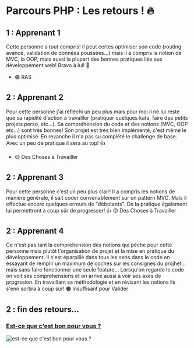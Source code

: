 # Parcours PHP : Les retours ! :fire:

## 1 : Apprenant 1
Cette personne a tout compris! Il peut certes optimiser son code (routing avancé, validation de données poussées...) mais il a compris la notion de MVC, la OOP, mais aussi la plupart des bonnes pratiques liés aux développement web! Bravo à lui! :clap:
- 🟢 RAS

## 2 : Apprenant 2
Pour cette personne j'ai réfléchi un peu plus mais pour moi il ne lui reste que sa rapidité d'action à travailler (pratiquer quelques kata, faire des petits projets perso, etc...). Sa compréhension du code et des notions (MVC, OOP etc...) sont très bonnes! Son projet est très bien implémenté, c'est même le plus optimisé. En revanche il n'a pas su complété le challenge de base. Avec un peu de pratique il sera au top! :thumbsup:
- 🟡 Des Choses à Travailler

## 2 : Apprenant 3
Pour cette personne c'est un peu plus clair! Il a compris les notions de manière générale, il sait coder convenablement sur un pattern MVC. Mais il effectue encore quelques erreurs de "débutants". De la pratique également lui permettront à coup sûr de progresser! :thumbsup:
🟡 Des Choses à Travailler

## 2 : Apprenant 4
Ce n'est pas tant la comprehension des notions qui pèche pour cette personne mais plutôt l'organisation de projet et la mise en pratique du développement. Il s'est éparpillé dans tous les sens dans le code en essayant de remplir un maximum de coches sur les consignes du projhet... mais sans faire fonctionner une seule feature... 
Lorsqu'on regarde le code on voit ses comprehensions et on arrive aussi à voir ses axes de prpgrssion. En travaillant sa méthodologie et en révisant les notions ils s'enn sortira à coup sûr!
🟠 Insuffisant pour Valider

## 2 : fin des retours...
### [Est-ce que c'est bon pour vous ?](https://www.youtube.com/shorts/JJnsM4iaqxg)
![est-ce que c'est bon pour vous ?](https://images.rtl.fr/~c/770v513/rtl/www/1316440-squeezie-possede-11-millions-d-abonnes-sur-youtube.png)